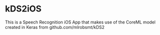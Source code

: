 # kDS2iOS

This is a Speech Recognition iOS App that makes use of the CoreML model created in Keras from github.com/mlrobsmt/kDS2

